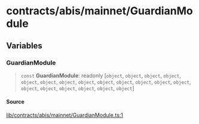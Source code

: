 # contracts/abis/mainnet/GuardianModule

## Variables

### GuardianModule

> `const` **GuardianModule**: readonly [`object`, `object`, `object`, `object`, `object`, `object`, `object`, `object`, `object`, `object`, `object`, `object`, `object`, `object`, `object`, `object`, `object`, `object`, `object`]

#### Source

[lib/contracts/abis/mainnet/GuardianModule.ts:1](https://github.com/PufferFinance/puffer-sdk/blob/f4ce194cd20a53f9eba2ac9852dbc1815bb1a500/lib/contracts/abis/mainnet/GuardianModule.ts#L1)

